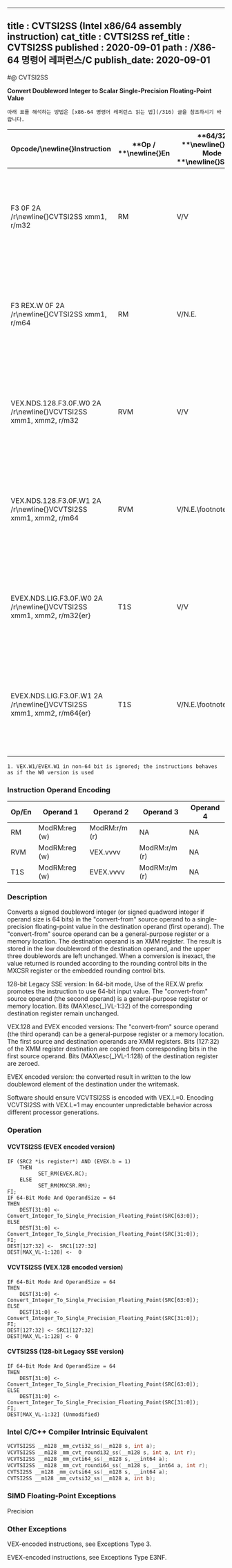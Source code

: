 ----------------------------
title : CVTSI2SS (Intel x86/64 assembly instruction)
cat_title : CVTSI2SS
ref_title : CVTSI2SS
published : 2020-09-01
path : /X86-64 명령어 레퍼런스/C
publish_date: 2020-09-01
----------------------------


#@ CVTSI2SS

**Convert Doubleword Integer to Scalar Single-Precision Floating-Point Value**

```lec-info
아래 표를 해석하는 방법은 [x86-64 명령어 레퍼런스 읽는 법](/316) 글을 참조하시기 바랍니다.
```

|**Opcode/**\newline{}**Instruction**|**Op / **\newline{}**En**|**64/32 **\newline{}**bit Mode **\newline{}**Support**|**CPUID **\newline{}**Feature **\newline{}**Flag**|**Description**|
|------------------------------------|-------------------------|------------------------------------------------------|--------------------------------------------------|---------------|
|F3 0F 2A /r\newline{}CVTSI2SS xmm1, r/m32|RM|V/V|SSE|Convert one signed doubleword integer from r/m32 to one single-precision floating-point value in xmm1.|
|F3 REX.W 0F 2A /r\newline{}CVTSI2SS xmm1, r/m64|RM|V/N.E.|SSE|Convert one signed quadword integer from r/m64 to one single-precision floating-point value in xmm1.|
|VEX.NDS.128.F3.0F.W0 2A /r\newline{}VCVTSI2SS xmm1, xmm2, r/m32|RVM|V/V|AVX|Convert one signed doubleword integer from r/m32 to one single-precision floating-point value in xmm1.|
|VEX.NDS.128.F3.0F.W1 2A /r\newline{}VCVTSI2SS xmm1, xmm2, r/m64|RVM|V/N.E.\footnote{1}|AVX|Convert one signed quadword integer from r/m64 to one single-precision floating-point value in xmm1.|
|EVEX.NDS.LIG.F3.0F.W0 2A /r\newline{}VCVTSI2SS xmm1, xmm2, r/m32{er}|T1S|V/V|AVX512F|Convert one signed doubleword integer from r/m32 to one single-precision floating-point value in xmm1.|
|EVEX.NDS.LIG.F3.0F.W1 2A /r\newline{}VCVTSI2SS xmm1, xmm2, r/m64{er}|T1S|V/N.E.\footnote{1}|AVX512F|Convert one signed quadword integer from r/m64 to one single-precision floating-point value in xmm1.|
||||||

```note
1. VEX.W1/EVEX.W1 in non-64 bit is ignored; the instructions behaves as if the W0 version is used
```
### Instruction Operand Encoding


|Op/En|Operand 1|Operand 2|Operand 3|Operand 4|
|-----|---------|---------|---------|---------|
|RM|ModRM:reg (w)|ModRM:r/m (r)|NA|NA|
|RVM|ModRM:reg (w)|VEX.vvvv|ModRM:r/m (r)|NA|
|T1S|ModRM:reg (w)|EVEX.vvvv|ModRM:r/m (r)|NA|
### Description


Converts a signed doubleword integer (or signed quadword integer if operand size is 64 bits) in the "convert-from" source operand to a single-precision floating-point value in the destination operand (first operand). The "convert-from" source operand can be a general-purpose register or a memory location. The destination operand is an XMM register. The result is stored in the low doubleword of the destination operand, and the upper three doublewords are left unchanged. When a conversion is inexact, the value returned is rounded according to the rounding control bits in the MXCSR register or the embedded rounding control bits.

128-bit Legacy SSE version: In 64-bit mode, Use of the REX.W prefix promotes the instruction to use 64-bit input value. The "convert-from" source operand (the second operand) is a general-purpose register or memory location. Bits (MAX\esc{_}VL-1:32) of the corresponding destination register remain unchanged.

VEX.128 and EVEX encoded versions: The "convert-from" source operand (the third operand) can be a general-purpose register or a memory location. The first source and destination operands are XMM registers. Bits (127:32) of the XMM register destination are copied from corresponding bits in the first source operand. Bits (MAX\esc{_}VL-1:128) of the destination register are zeroed.

EVEX encoded version: the converted result in written to the low doubleword element of the destination under the writemask.

Software should ensure VCVTSI2SS is encoded with VEX.L=0. Encoding VCVTSI2SS with VEX.L=1 may encounter unpredictable behavior across different processor generations.


### Operation
#### VCVTSI2SS (EVEX encoded version)
```info-verb
IF (SRC2 *is register*) AND (EVEX.b = 1) 
    THEN
          SET_RM(EVEX.RC);
    ELSE 
          SET_RM(MXCSR.RM);
FI;
IF 64-Bit Mode And OperandSize = 64
THEN
    DEST[31:0] <-  Convert_Integer_To_Single_Precision_Floating_Point(SRC[63:0]);
ELSE
    DEST[31:0] <-  Convert_Integer_To_Single_Precision_Floating_Point(SRC[31:0]);
FI;
DEST[127:32] <-  SRC1[127:32]
DEST[MAX_VL-1:128] <-  0
```
#### VCVTSI2SS (VEX.128 encoded version)
```info-verb
IF 64-Bit Mode And OperandSize = 64
THEN
    DEST[31:0] <- Convert_Integer_To_Single_Precision_Floating_Point(SRC[63:0]);
ELSE
    DEST[31:0] <- Convert_Integer_To_Single_Precision_Floating_Point(SRC[31:0]);
FI;
DEST[127:32] <- SRC1[127:32]
DEST[MAX_VL-1:128] <- 0
```
#### CVTSI2SS (128-bit Legacy SSE version)
```info-verb
IF 64-Bit Mode And OperandSize = 64
THEN
    DEST[31:0] <- Convert_Integer_To_Single_Precision_Floating_Point(SRC[63:0]);
ELSE
    DEST[31:0] <- Convert_Integer_To_Single_Precision_Floating_Point(SRC[31:0]);
FI;
DEST[MAX_VL-1:32] (Unmodified)
```

### Intel C/C++ Compiler Intrinsic Equivalent

```cpp
VCVTSI2SS __m128 _mm_cvti32_ss(__m128 s, int a);
VCVTSI2SS __m128 _mm_cvt_roundi32_ss(__m128 s, int a, int r);
VCVTSI2SS __m128 _mm_cvti64_ss(__m128 s, __int64 a);
VCVTSI2SS __m128 _mm_cvt_roundi64_ss(__m128 s, __int64 a, int r);
CVTSI2SS __m128 _mm_cvtsi64_ss(__m128 s, __int64 a);
CVTSI2SS __m128 _mm_cvtsi32_ss(__m128 a, int b);
```
### SIMD Floating-Point Exceptions


Precision

### Other Exceptions


VEX-encoded instructions, see Exceptions Type 3.

EVEX-encoded instructions, see Exceptions Type E3NF.

